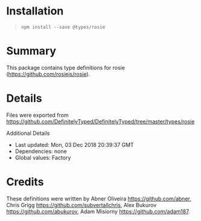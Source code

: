 # Installation
> `npm install --save @types/rosie`

# Summary
This package contains type definitions for rosie (https://github.com/rosiejs/rosie).

# Details
Files were exported from https://github.com/DefinitelyTyped/DefinitelyTyped/tree/master/types/rosie

Additional Details
 * Last updated: Mon, 03 Dec 2018 20:39:37 GMT
 * Dependencies: none
 * Global values: Factory

# Credits
These definitions were written by Abner Oliveira <https://github.com/abner>, Chris Grigg <https://github.com/subvertallchris>, Alex Bukurov <https://github.com/abukurov>, Adam Misiorny <https://github.com/adam187>.
